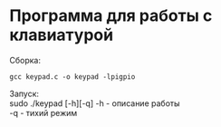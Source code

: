 # Программа для работы с клавиатурой 

Сборка:  
```
gcc keypad.c -o keypad -lpigpio  
```

Запуск:  
sudo ./keypad [-h][-q] 
-h - описание работы  
-q - тихий режим  
